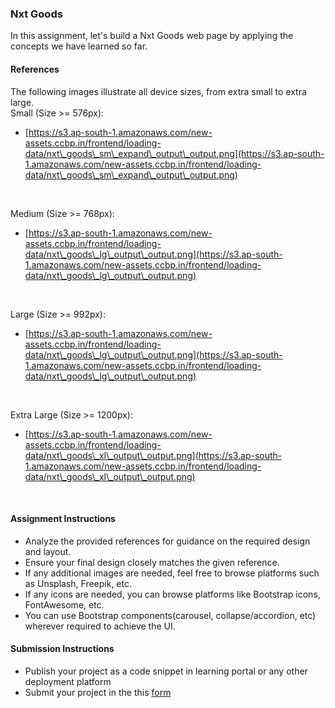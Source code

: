 
### Nxt Goods 

In this assignment, let's build a Nxt Goods web page by applying the concepts we have learned so far.

#### References

The following images illustrate all device sizes, from extra small to extra large.
<br/>
Small (Size >= 576px):

- [https://s3.ap-south-1.amazonaws.com/new-assets.ccbp.in/frontend/loading-data/nxt\_goods\_sm\_expand\_output\_output.png](https://s3.ap-south-1.amazonaws.com/new-assets.ccbp.in/frontend/loading-data/nxt\_goods\_sm\_expand\_output\_output.png)


<br/>

Medium (Size >= 768px):

- [https://s3.ap-south-1.amazonaws.com/new-assets.ccbp.in/frontend/loading-data/nxt\_goods\_lg\_output\_output.png](https://s3.ap-south-1.amazonaws.com/new-assets.ccbp.in/frontend/loading-data/nxt\_goods\_lg\_output\_output.png)


<br/>

Large (Size >= 992px):

- [https://s3.ap-south-1.amazonaws.com/new-assets.ccbp.in/frontend/loading-data/nxt\_goods\_lg\_output\_output.png](https://s3.ap-south-1.amazonaws.com/new-assets.ccbp.in/frontend/loading-data/nxt\_goods\_lg\_output\_output.png)


<br/>

Extra Large (Size >= 1200px):

- [https://s3.ap-south-1.amazonaws.com/new-assets.ccbp.in/frontend/loading-data/nxt\_goods\_xl\_output\_output.png](https://s3.ap-south-1.amazonaws.com/new-assets.ccbp.in/frontend/loading-data/nxt\_goods\_xl\_output\_output.png)


<br/>

#### Assignment Instructions

- Analyze the provided references for guidance on the required design and layout.
- Ensure your final design closely matches the given reference.
- If any additional images are needed, feel free to browse platforms such as Unsplash, Freepik, etc.
- If any icons are needed, you can browse platforms like Bootstrap icons, FontAwesome, etc.
- You can use Bootstrap components(carousel, collapse/accordion, etc) wherever required to achieve the UI.

#### Submission Instructions

- Publish your project as a code snippet in learning portal or any other deployment platform
- Submit your project in the this [form]()


